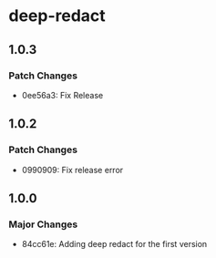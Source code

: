 # deep-redact

## 1.0.3

### Patch Changes

- 0ee56a3: Fix Release

## 1.0.2

### Patch Changes

- 0990909: Fix release error

## 1.0.0

### Major Changes

- 84cc61e: Adding deep redact for the first version
